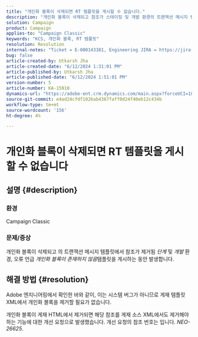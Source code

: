 ```yaml
---
title: "개인화 블록이 삭제되면 RT 템플릿을 게시할 수 없습니다."
description: "개인화 블록이 삭제되고 참조가 스테이징 및 개발 환경의 트랜잭션 메시지 템플릿에서 제거되는 경우 수행할 작업에 대해 알아봅니다."
solution: Campaign
product: Campaign
applies-to: "Campaign Classic"
keywords: "KCS, 개인화 블록, RT 템플릿"
resolution: Resolution
internal-notes: "Ticket = E-000143381, Engineering JIRA = https://jira.corp.adobe.com/browse/NEO-26451 , Enhancement = https://jira.corp.adobe.com/browse/NEO-26451"
bug: false
article-created-by: Utkarsh Jha
article-created-date: "6/12/2024 1:31:01 PM"
article-published-by: Utkarsh Jha
article-published-date: "6/12/2024 1:51:01 PM"
version-number: 5
article-number: KA-15910
dynamics-url: "https://adobe-ent.crm.dynamics.com/main.aspx?forceUCI=1&pagetype=entityrecord&etn=knowledgearticle&id=22d02900-c028-ef11-840a-00224808decd"
source-git-commit: e4ad24cfdf1026ab4367faff0d24f40eb12c434b
workflow-type: tm+mt
source-wordcount: '156'
ht-degree: 4%

---
```


# 개인화 블록이 삭제되면 RT 템플릿을 게시할 수 없습니다

## 설명 {#description}


### <b>환경</b>

Campaign Classic



### <b>문제/증상</b>

개인화 블록이 삭제되고 의 트랜잭션 메시지 템플릿에서 참조가 제거됨 *단계* 및 *개발* 환경, 오류 언급 *개인화 블록이 존재하지 않음*&#x200B;템플릿을 게시하는 동안 발생합니다.


## 해결 방법 {#resolution}


Adobe 엔지니어링에서 확인한 바와 같이, 이는 시스템 버그가 아니므로 게재 템플릿 XML에서 개인화 블록을 제거할 필요가 없습니다.

개인화 블록이 게재 HTML에서 제거되면 해당 참조를 게재 소스 XML에서도 제거해야 하는 기능에 대한 개선 요청으로 발생했습니다. 개선 요청의 참조 번호는 입니다. *NEO-26625*.
